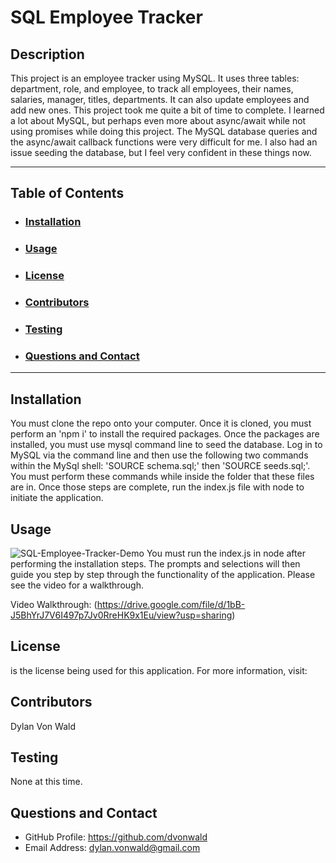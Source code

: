 # SQL Employee Tracker

## Description
This project is an employee tracker using MySQL. It uses three tables: department, role, and employee, to track all employees, their names, salaries, manager, titles, departments. It can also update employees and add new ones. This project took me quite a bit of time to complete.  I learned a lot about MySQL, but perhaps even more about async/await while not using promises while doing this project. The MySQL database queries and the async/await callback functions were very difficult for me. I also had an issue seeding the database, but I feel very confident in these things now.

---

## Table of Contents

- ### [Installation](#installation)

- ### [Usage](#usage)

- ### [License](#license)

- ### [Contributors](#contributions)

- ### [Testing](#testing)

- ### [Questions and Contact](#questions-and-contact)

---

## Installation

You must clone the repo onto your computer. Once it is cloned, you must perform an 'npm i' to install the required packages. Once the packages are installed, you must use mysql command line to seed the database. Log in to MySQL via the command line and then use the following two commands within the MySql shell: 'SOURCE schema.sql;' then 'SOURCE seeds.sql;'.  You must perform these commands while inside the folder that these files are in. Once those steps are complete, run the index.js file with node to initiate the application.

## Usage
![SQL-Employee-Tracker-Demo](https://github.com/dvonwald/Mod12-SQLEmployeeTrackerDVW/blob/main/SQL%20Employee%20Tracker.gif?raw=true)
You must run the index.js in node after performing the installation steps. The prompts and selections will then guide you step by step through the functionality of the application. Please see the video for a walkthrough.

Video Walkthrough: (https://drive.google.com/file/d/1bB-J5BhYrJ7V6I497p7Jv0RreHK9x1Eu/view?usp=sharing)

## License

 is the license being used for this application.
For more information, visit: 

## Contributors

Dylan Von Wald

## Testing

None at this time.

## Questions and Contact

- GitHub Profile: https://github.com/dvonwald
- Email Address: dylan.vonwald@gmail.com
